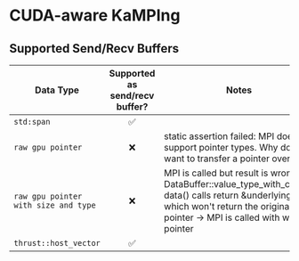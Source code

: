 # CUDA-aware KaMPIng

## Supported Send/Recv Buffers 
| Data Type   | Supported as send/recv buffer? | Notes                |
|-------------|:------------------:|----------------------|
| `std:span`       | ✅                 |                      |
| `raw gpu pointer`     | ❌                 |static assertion failed: MPI does not support pointer types. Why do you want to transfer a pointer over MPI?|     
| `raw gpu pointer with size and type`     | ❌                 |MPI is called but result is wrong: DataBuffer::value_type_with_const* data() calls return &underlying() which won't return the original gpu pointer -> MPI is called with wrong pointer|                           
| `thrust::host_vector` | ✅                 |                      |


